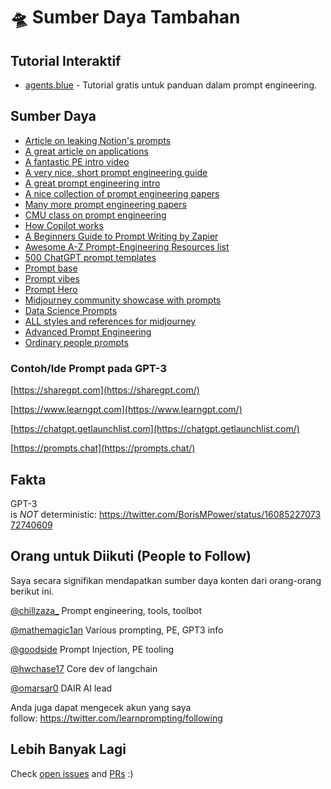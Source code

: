 # 🛸 Sumber Daya Tambahan

## Tutorial Interaktif
- [agents.blue](https://www.agents.blue/) - Tutorial gratis untuk panduan dalam prompt engineering.

## Sumber Daya

- [Article on leaking Notion's prompts](https://lspace.swyx.io/p/reverse-prompt-eng)
- [A great article on applications](https://huyenchip.com/2023/04/11/llm-engineering.html)
- [A fantastic PE intro video](https://youtube.com/watch?v=dOxUroR57xs&feature=shares)
- [A very nice, short prompt engineering guide](https://help.openai.com/en/articles/6654000-best-practices-for-prompt-engineering-with-openai-api)
- [A great prompt engineering intro](https://humanloop.com/blog/prompt-engineering-101)
- [A nice collection of prompt engineering papers](https://github.com/dair-ai/Prompt-Engineering-Guide)
- [Many more prompt engineering papers](https://github.com/thunlp/PromptPapers)
- [CMU class on prompt engineering](https://youtu.be/5ef83Wljm-M)
- [How Copilot works](https://thakkarparth007.github.io/copilot-explorer/posts/copilot-internals.html)
- [A Beginners Guide to Prompt Writing by Zapier](https://zapier.com/blog/gpt-3-prompt/)
- [Awesome A-Z Prompt-Engineering Resources list](https://github.com/promptslab/Awesome-Prompt-Engineering)
- [500 ChatGPT prompt templates](https://www.notion.so/500-ChatGPT-Prompt-Templates-d9541e901b2b4e8f800e819bdc0256da?pvs=21)
- [Prompt base](https://promptbase.com/)
- [Prompt vibes](https://www.promptvibes.com/)
- [Prompt Hero](https://prompthero.com/)
- [Midjourney community showcase with prompts](https://www.midjourney.com/showcase/recent/)
- [Data Science Prompts](https://github.com/travistangvh/ChatGPT-Data-Science-Prompts.git)
- [ALL styles and references for midjourney](https://github.com/willwulfken/MidJourney-Styles-and-Keywords-Reference)
- [Advanced Prompt Engineering](https://jamesbachini.com/advanced-midjourney-prompt-engineering/#midjourney-flags)
- [Ordinary people prompts](https://www.ordinarypeopleprompts.com/)

### Contoh/Ide Prompt pada GPT-3

[https://sharegpt.com](https://sharegpt.com/)

[https://www.learngpt.com](https://www.learngpt.com/)

[https://chatgpt.getlaunchlist.com](https://chatgpt.getlaunchlist.com/)

[https://prompts.chat](https://prompts.chat/)

## Fakta

GPT-3 is *NOT* deterministic: https://twitter.com/BorisMPower/status/1608522707372740609

## Orang untuk Diikuti (People to Follow)

Saya secara signifikan mendapatkan sumber daya konten dari orang-orang berikut ini.

[@chillzaza_](https://mobile.twitter.com/chillzaza_) Prompt engineering, tools, toolbot

[@mathemagic1an](https://mobile.twitter.com/mathemagic1an) Various prompting, PE, GPT3 info

[@goodside](https://twitter.com/goodside/status/1588247865503010816) Prompt Injection, PE tooling

[@hwchase17](https://twitter.com/hwchase17) Core dev of langchain

[@omarsar0](https://twitter.com/omarsar0) DAIR AI lead

Anda juga dapat mengecek akun yang saya follow: https://twitter.com/learnprompting/following

## Lebih Banyak Lagi

Check [open issues](https://github.com/trigaten/Learn_Prompting/issues) and [PRs](https://github.com/trigaten/Learn_Prompting/pulls) :)
